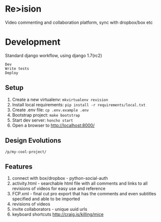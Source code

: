 Re>ision
=======

Video commenting and collaboration platform, sync with dropbox/box etc


Development
===========

Standard django workflow, using django 1.7(rc2)

```
Dev
Write tests
Deploy
```


Setup
-----

1. Create a new virtualenv: `mkvirtualenv revision`
2. Install local requirements: `pip install -r requirements/local.txt`
3. Create .env file: `cp .env.example .env`
4. Bootstrap project: `make bootstrap`
5. Start dev server: `honcho start`
6. Open a browser to [http://localhost:8000/](http://localhost:8000/)


Design Evolutions
-----------------

```
/p/my-cool-project/
```

Features
--------

1. connect with box/dropbox - python-social-auth
2. activity.html - searchable html file with all comments and links to all revisions of videos for easy use and reference
3. FCP.xml - final cut pro export that has the comments and even subtitles specified and able to be imported
4. revisions of videos
5. invite collaborators - unique uuid urls
6. keyboard shortcuts http://craig.is/killing/mice
